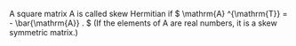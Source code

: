 A square matrix A is called skew Hermitian if
$ \mathrm{A} ^{\mathrm{T}} = - \bar{\mathrm{A}} . $ (If the elements of
A are real numbers, it is a skew symmetric matrix.)
